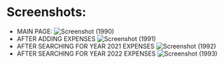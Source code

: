 <h1 align="centre">Screenshots:</h1>

- MAIN PAGE:
![Screenshot (1990)](https://user-images.githubusercontent.com/63870023/154839071-1e087cf3-b39a-4604-9b70-2b2db2c83448.png)
- AFTER ADDING EXPENSES
![Screenshot (1991)](https://user-images.githubusercontent.com/63870023/154839083-666bd02f-50d3-4a12-964d-fd16bce0444d.png)
- AFTER SEARCHING FOR YEAR 2021 EXPENSES
![Screenshot (1992)](https://user-images.githubusercontent.com/63870023/154839103-6a18a4b9-6879-492c-8e83-aac7a8f3eae4.png)
- AFTER SEARCHING FOR YEAR 2022 EXPENSES
![Screenshot (1993)](https://user-images.githubusercontent.com/63870023/154839112-f4ed9814-6045-4c24-b835-cc4b9525fdfd.png)
